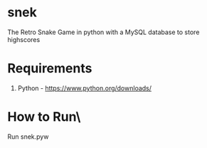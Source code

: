 # snek
The Retro Snake Game in python with a MySQL database to store highscores

# Requirements
1. Python - https://www.python.org/downloads/

# How to Run\
Run snek.pyw
